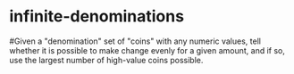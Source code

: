 # infinite-denominations
#Given a "denomination" set of "coins" with any numeric values, tell whether it is possible to make change evenly for a given amount, and if so, use the largest number of high-value coins possible.
